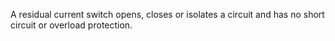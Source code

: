 A residual current switch opens, closes or isolates a circuit and has no short circuit or overload protection.